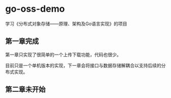 # go-oss-demo
学习《分布式对象存储——原理、架构及Go语言实现》的项目

## 第一章完成

第一章只实现了很简单的一个上传下载功能，代码也很少。

目前只是一个单机版本的实现，下一章会将接口与数据存储解耦合以支持后续的分布式实现。

## 第二章未开始